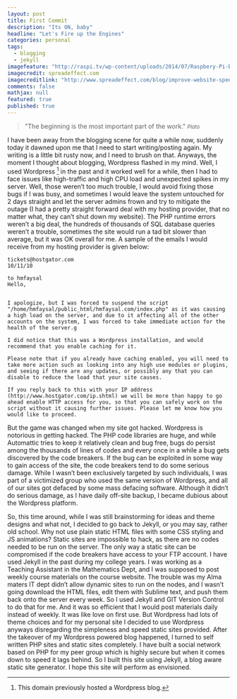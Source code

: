 ```yaml
---
layout: post
title: First Commit
description: "Its ON, baby"
headline: "Let's Fire up the Engines"
categories: personal
tags:
  - blogging
  - jekyll
imagefeature: "http://raspi.tv/wp-content/uploads/2014/07/Raspbery-Pi-B+FRONT_1500.jpg"
imagecredit: spreadeffect.com
imagecreditlink: "http://www.spreadeffect.com/blog/improve-website-speed/"
comments: false
mathjax: null
featured: true
published: true
---
```


>&quot;The beginning is the most important part of the work.&quot;
><small><cite title="Plato">Plato</cite></small>

I have been away from the blogging scene for quite a while now, suddenly today it dawned upon me that I need to start writing/posting again. My writing is a little bit rusty now, and I need to brush on that. Anyways, the moment I thought about blogging, Wordpress flashed in my mind. Well, I used Wordpress [^1] in the past and it worked well for a while, then I had to face issues like high-traffic and high CPU load and unexpected spikes in my server. Well, those weren’t too much trouble, I would avoid fixing those bugs if I was busy, and sometimes I would leave the system untouched for 2 days straight and let the server admins frown and try to mitigate the outage (I had a pretty straight forward deal with my hosting provider, that no matter what, they can’t shut down my website). The PHP runtime errors weren’t a big deal, the hundreds of thousands of SQL database queries weren’t a trouble, sometimes the site would run a tad bit slower than average, but it was OK overall for me. A sample of the emails I would receive from my hosting provider is given below:

    tickets@hostgator.com
    10/11/10

    to hmfaysal
    Hello,


    I apologize, but I was forced to suspend the script "/home/hmfaysal/public_html/hmfaysal.com/index.php" as it was causing a high load on the server, and due to it affecting all of the other accounts on the system, I was forced to take immediate action for the health of the server.g

    I did notice that this was a Wordpress installation, and would recommend that you enable caching for it.

    Please note that if you already have caching enabled, you will need to take more action such as looking into any high use modules or plugins, and seeing if there are any updates, or possibly any that you can disable to reduce the load that your site causes.

    If you reply back to this with your IP address (http://www.hostgator.com/ip.shtml) we will be more than happy to go ahead enable HTTP access for you, so that you can safely work on the script without it causing further issues. Please let me know how you would like to proceed.  


But the game was changed when my site got hacked. Wordpress is notorious in getting hacked. The PHP code libraries are huge, and while Automattic tries to keep it relatively clean and bug free, bugs do persist among the thousands of lines of codes and every once in a while a bug gets discovered by the code breakers. If the bug can be exploited in some way to gain access of the site, the code breakers tend to do some serious damage. While I wasn’t been exclusively targeted by such individuals, I was part of a victimized group who used the same version of Wordpress, and all of our sites got defaced by some mass defacing software. Although it didn’t do serious damage, as I have daily off-site backup, I became dubious about the Wordpress platform.


So, this time around, while I was still brainstorming for ideas and theme designs and what not, I decided to go back to Jekyll, or you may say, rather old school. Why not use plain static HTML files with some CSS styling and JS animations? Static sites are impossible to hack, as there are no codes needed to be run on the server. The only way a static site can be compromised if the code breakers have access to your FTP account. I have used Jekyll in the past during my college years. I was working as a Teaching Assistant in the Mathematics Dept, and I was supposed to post weekly course materials on the course website. The trouble was my Alma maters IT dept didn’t allow dynamic sites to run on the nodes, and I wasn’t going download the HTML files, edit them with Sublime text, and push them back onto the server every week. So I used Jekyll and GIT Version Control to do that for me. And it was so efficient that I would post materials daily instead of weekly. It was like love on first use. But Wordpress had lots of theme choices and for my personal site I decided to use Wordpress anyways disregarding the simpleness and speed static sites provided. After the takeover of my Wordpress powered blog happened, I turned to self written PHP sites and static sites completely. I have built a social network based on PHP for my peer group which is highly secure but when it comes down to speed it lags behind. So I built this site using Jekyll, a blog aware static site generator. I hope this site will perform as envisioned.

[^1]: This domain previously hosted a Wordpress blog.
